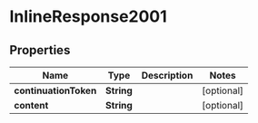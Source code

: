 # InlineResponse2001

## Properties
| Name                  | Type       | Description | Notes      |
|-----------------------|------------|-------------|------------|
| **continuationToken** | **String** |             | [optional] |
| **content**           | **String** |             | [optional] |

